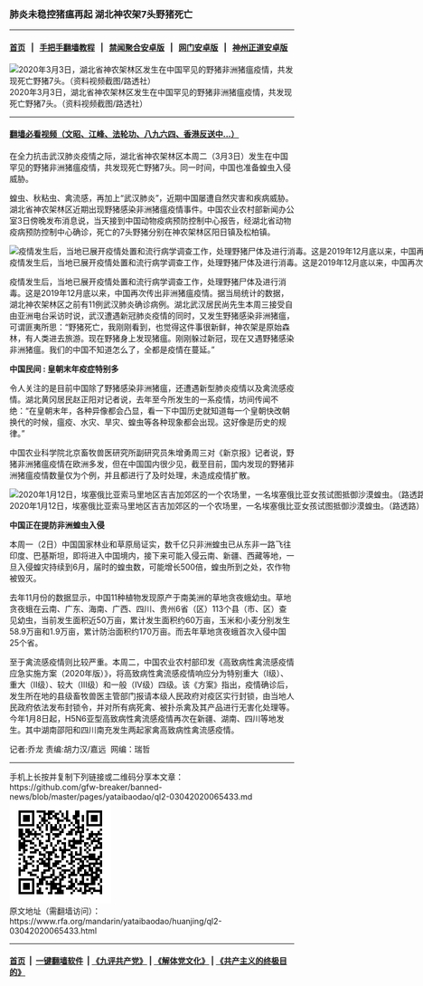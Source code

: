 ### 肺炎未稳控猪瘟再起   湖北神农架7头野猪死亡
------------------------

#### [首页](https://github.com/gfw-breaker/banned-news/blob/master/README.md) &nbsp;&nbsp;|&nbsp;&nbsp; [手把手翻墙教程](https://github.com/gfw-breaker/guides/wiki) &nbsp;&nbsp;|&nbsp;&nbsp; [禁闻聚合安卓版](https://github.com/gfw-breaker/bn-android) &nbsp;&nbsp;|&nbsp;&nbsp; [网门安卓版](https://github.com/oGate2/oGate) &nbsp;&nbsp;|&nbsp;&nbsp; [神州正道安卓版](https://github.com/SzzdOgate/update) 



<div id="headerimg">
 <img alt="2020年3月3日，湖北省神农架林区发生在中国罕见的野猪非洲猪瘟疫情，共发现死亡野猪7头。（资料视频截图/路透社）" src="https://www.rfa.org/mandarin/yataibaodao/huanjing/ql2-03042020065433.html/ql2-1.jpg/@@images/a3470e98-e510-46f7-b27d-d828e1f06fe7.jpeg" title="2020年3月3日，湖北省神农架林区发生在中国罕见的野猪非洲猪瘟疫情，共发现死亡野猪7头。（资料视频截图/路透社）"/>
 <div id="headerimgcontents">
  <div id="headerimgcaption">
   <span>
    2020年3月3日，湖北省神农架林区发生在中国罕见的野猪非洲猪瘟疫情，共发现死亡野猪7头。（资料视频截图/路透社）
   </span>
   <!-- zoomattribute -->
  </div>
  <!-- headerimgcaption -->
 </div>
 <!-- headerimagecontents -->
</div>

<hr/>


#### [翻墙必看视频（文昭、江峰、法轮功、八九六四、香港反送中...）](https://github.com/gfw-breaker/banned-news/blob/master/pages/link3.md)

<div id="storytext">
 <div>
  <div class="slot_header">
  </div>
 </div>
 <p>
  在全力抗击武汉肺炎疫情之际，湖北省神农架林区本周二（3月3日）发生在中国罕见的野猪非洲猪瘟疫情，共发现死亡野猪7头。同一时间，中国也准备蝗虫入侵威胁。
 </p>
 <p>
  蝗虫、秋粘虫、禽流感，再加上“武汉肺炎”，近期中国屡遭自然灾害和疾病威胁。湖北省神农架林区近期出现野猪感染非洲猪瘟疫情事件。中国农业农村部新闻办公室3日傍晚发布消息说，当天接到中国动物疫病预防控制中心报告，经湖北省动物疫病预防控制中心确诊，死亡的7头野猪分别在神农架林区阳日镇及松柏镇。
 </p>
 <p>
 </p>
 <p>
 </p>
 <p>
  <div class="image-inline captioned" style="width:1500px;">
   <div style="width:1500px;">
    <img alt="疫情发生后，当地已展开疫情处置和流行病学调查工作，处理野猪尸体及进行消毒。这是2019年12月底以来，中国再次传出非洲猪瘟疫情。（美联社）" src="https://www.rfa.org/mandarin/yataibaodao/huanjing/ql2-03042020065433.html/AP_19171249291616.jpg" title="疫情发生后，当地已展开疫情处置和流行病学调查工作，处理野猪尸体及进行消毒。这是2019年12月底以来，中国再次传出非洲猪瘟疫情。（美联社）"/>
   </div>
   <div class="image-caption">
    <span style="width:1500px;">
     疫情发生后，当地已展开疫情处置和流行病学调查工作，处理野猪尸体及进行消毒。这是2019年12月底以来，中国再次传出非洲猪瘟疫情。（美联社）
    </span>
    <span class="copyright">
    </span>
   </div>
  </div>
 </p>
 <p>
  疫情发生后，当地已展开疫情处置和流行病学调查工作，处理野猪尸体及进行消毒。这是2019年12月底以来，中国再次传出非洲猪瘟疫情。据当局统计的数据，湖北神农架林区之前有11例武汉肺炎确诊病例。湖北武汉居民尚先生本周三接受自由亚洲电台采访时说，武汉遭遇新冠肺炎疫情的同时，又发生野猪感染非洲猪瘟，可谓匪夷所思：“野猪死亡，我刚刚看到，也觉得这件事很新鲜，神农架是原始森林，有人类进去旅游。现在野猪身上发现猪瘟。刚刚躲过新冠，现在又遇野猪感染非洲猪瘟。我们的中国不知道怎么了，全都是疫情在蔓延。”
 </p>
 <p>
  <b>
   中国民间
  </b>
  <b>
   : 皇朝末年疫症特别多
  </b>
 </p>
 <p>
  令人关注的是目前中国除了野猪感染非洲猪瘟，还遭遇新型肺炎疫情以及禽流感疫情。湖北黄冈居民赵正阳对记者说，去年至今所发生的一系疫情，坊间传闻不绝：“在皇朝末年，各种异像都会凸显，看一下中国历史就知道每一个皇朝快改朝换代的时候，瘟疫、水灾、旱灾、蝗虫等各种现象都会出现。这好像是历史的规律。”
 </p>
 <p>
  中国农业科学院北京畜牧兽医研究所副研究员朱增勇周三对《新京报》记者说，野猪非洲猪瘟疫情在欧洲多发，但在中国国内很少见，截至目前，国内发现的野猪非洲猪瘟疫情数量仅为个例，并且都进行了及时处理，未造成疫情扩散。
 </p>
 <p>
 </p>
 <p>
  <div class="image-inline captioned" style="width:1500px;">
   <div style="width:1500px;">
    <img alt="2020年1月12日，埃塞俄比亚索马里地区吉吉加郊区的一个农场里，一名埃塞俄比亚女孩试图抵御沙漠蝗虫。（路透路）" src="https://www.rfa.org/mandarin/yataibaodao/huanjing/ql2-03042020065433.html/2020-01-13T094633Z_104473387_RC2XEE94LMY2_RTRMADP_3_ETHIOPIA-LOCUSTS.JPG" title="2020年1月12日，埃塞俄比亚索马里地区吉吉加郊区的一个农场里，一名埃塞俄比亚女孩试图抵御沙漠蝗虫。（路透路）"/>
   </div>
   <div class="image-caption">
    <span style="width:1500px;">
     2020年1月12日，埃塞俄比亚索马里地区吉吉加郊区的一个农场里，一名埃塞俄比亚女孩试图抵御沙漠蝗虫。（路透路）
    </span>
    <span class="copyright">
    </span>
   </div>
  </div>
 </p>
 <p>
  <b>
   中国正在提防非洲蝗虫入侵
  </b>
 </p>
 <p>
  本周一（2日）中国国家林业和草原局证实，数千亿只非洲蝗虫已从东非一路飞往印度、巴基斯坦，即将进入中国境内，接下来可能入侵云南、新疆、西藏等地，一旦入侵蝗灾持续到6月，届时的蝗虫数，可能增长500倍，蝗虫所到之处，农作物被毁灭。
 </p>
 <p>
  去年11月份的数据显示，中国11种植物发现原产于南美洲的草地贪夜蛾幼虫。草地贪夜蛾在云南、广东、海南、广西、四川、贵州6省（区）113个县（市、区）查见幼虫，当前发生面积近50万亩，累计发生面积约60万亩，玉米和小麦分别发生58.9万亩和1.9万亩，累计防治面积约170万亩。而去年草地贪夜蛾首次入侵中国25个省。
 </p>
 <p>
  至于禽流感疫情则比较严重。本周二，中国农业农村部印发《高致病性禽流感疫情应急实施方案（2020年版）》，将高致病性禽流感疫情响应分为特别重大（Ⅰ级）、重大（Ⅱ级）、较大（Ⅲ级）和一般（Ⅳ级）四级。该《方案》指出，疫情确诊后，发生所在地的县级畜牧兽医主管部门报请本级人民政府对疫区实行封锁，由当地人民政府依法发布封锁令，并对所有病死禽、被扑杀禽及其产品进行无害化处理等。今年1月8日起，H5N6亚型高致病性禽流感疫情再次在新疆、湖南、四川等地发生。其中湖南邵阳和四川南充发生两起家禽高致病性禽流感疫情。
 </p>
 <p>
 </p>
 <p>
  记者:乔龙 责编:胡力汉/嘉远  网编：瑞哲
 </p>
</div>

<hr/>
手机上长按并复制下列链接或二维码分享本文章：<br/>
https://github.com/gfw-breaker/banned-news/blob/master/pages/yataibaodao/ql2-03042020065433.md <br/>
<a href='https://github.com/gfw-breaker/banned-news/blob/master/pages/yataibaodao/ql2-03042020065433.md'><img src='https://github.com/gfw-breaker/banned-news/blob/master/pages/yataibaodao/ql2-03042020065433.md.png'/></a> <br/>
原文地址（需翻墙访问）：https://www.rfa.org/mandarin/yataibaodao/huanjing/ql2-03042020065433.html


------------------------
#### [首页](https://github.com/gfw-breaker/banned-news/blob/master/README.md) &nbsp;|&nbsp; [一键翻墙软件](https://github.com/gfw-breaker/nogfw/blob/master/README.md) &nbsp;| [《九评共产党》](https://github.com/gfw-breaker/9ping.md/blob/master/README.md#九评之一评共产党是什么) | [《解体党文化》](https://github.com/gfw-breaker/jtdwh.md/blob/master/README.md) | [《共产主义的终极目的》](https://github.com/gfw-breaker/gczydzjmd.md/blob/master/README.md)


<img src='http://gfw-breaker.win/banned-news/pages/yataibaodao/ql2-03042020065433.md' width='0px' height='0px'/>
